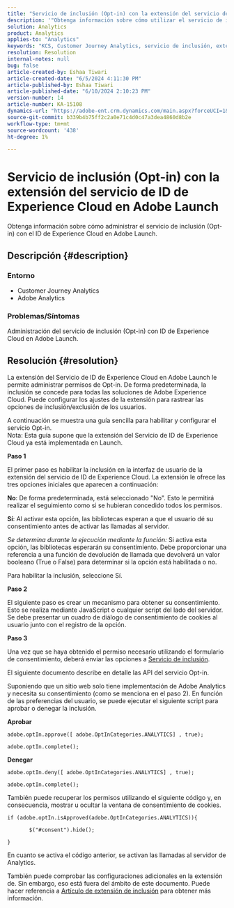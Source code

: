 ```yaml
---
title: "Servicio de inclusión (Opt-in) con la extensión del servicio de ID de Experience Cloud en Adobe Launch"
description: '"Obtenga información sobre cómo utilizar el servicio de inclusión (Opt-in) con la extensión del servicio Experience Cloud ID en Adobe Launch".'
solution: Analytics
product: Analytics
applies-to: "Analytics"
keywords: "KCS, Customer Journey Analytics, servicio de inclusión, extensión del servicio de ID de Experience Cloud, Adobe Launch, Adobe Analytics"
resolution: Resolution
internal-notes: null
bug: false
article-created-by: Eshaa Tiwari
article-created-date: "6/5/2024 4:11:30 PM"
article-published-by: Eshaa Tiwari
article-published-date: "6/10/2024 2:10:23 PM"
version-number: 14
article-number: KA-15108
dynamics-url: "https://adobe-ent.crm.dynamics.com/main.aspx?forceUCI=1&pagetype=entityrecord&etn=knowledgearticle&id=c222da42-5623-ef11-840b-6045bd026dc7"
source-git-commit: b339b4b75ff2c2a0e71c4d0c47a3dea4860d8b2e
workflow-type: tm+mt
source-wordcount: '438'
ht-degree: 1%

---
```


# Servicio de inclusión (Opt-in) con la extensión del servicio de ID de Experience Cloud en Adobe Launch


Obtenga información sobre cómo administrar el servicio de inclusión (Opt-in) con el ID de Experience Cloud en Adobe Launch.

## Descripción {#description}


### Entorno

- Customer Journey Analytics
- Adobe Analytics


### Problemas/Síntomas

Administración del servicio de inclusión (Opt-in) con ID de Experience Cloud en Adobe Launch.


## Resolución {#resolution}


La extensión del Servicio de ID de Experience Cloud en Adobe Launch le permite administrar permisos de Opt-in. De forma predeterminada, la inclusión se concede para todas las soluciones de Adobe Experience Cloud. Puede configurar los ajustes de la extensión para rastrear las opciones de inclusión/exclusión de los usuarios.

A continuación se muestra una guía sencilla para habilitar y configurar el servicio Opt-in.
<br>Nota: Esta guía supone que la extensión del Servicio de ID de Experience Cloud ya está implementada en Launch.<br>


<b>Paso 1</b>

El primer paso es habilitar la inclusión en la interfaz de usuario de la extensión del servicio de ID de Experience Cloud. La extensión le ofrece las tres opciones iniciales que aparecen a continuación:

<b>No</b>: De forma predeterminada, está seleccionado &quot;No&quot;. Esto le permitirá realizar el seguimiento como si se hubieran concedido todos los permisos.

<b>Sí</b>: Al activar esta opción, las bibliotecas esperan a que el usuario dé su consentimiento antes de activar las llamadas al servidor.

*Se determina durante la ejecución mediante la función:* Si activa esta opción, las bibliotecas esperarán su consentimiento. Debe proporcionar una referencia a una función de devolución de llamada que devolverá un valor booleano (True o False) para determinar si la opción está habilitada o no.

Para habilitar la inclusión, seleccione Sí.

<b>Paso 2</b>

El siguiente paso es crear un mecanismo para obtener su consentimiento. Esto se realiza mediante JavaScript o cualquier script del lado del servidor. Se debe presentar un cuadro de diálogo de consentimiento de cookies al usuario junto con el registro de la opción.

<b>Paso 3</b>

Una vez que se haya obtenido el permiso necesario utilizando el formulario de consentimiento, deberá enviar las opciones a [Servicio de inclusión](https://experienceleague.adobe.com/docs/id-service/using/implementation/opt-in-service/launch.html).

El siguiente documento describe en detalle las API del servicio Opt-in.

Suponiendo que un sitio web solo tiene implementación de Adobe Analytics y necesita su consentimiento (como se menciona en el paso 2). En función de las preferencias del usuario, se puede ejecutar el siguiente script para aprobar o denegar la inclusión.

<b>Aprobar</b>


```
adobe.optIn.approve([ adobe.OptInCategories.ANALYTICS] , true);

adobe.optIn.complete();
```


<b>Denegar</b>


```
adobe.optIn.deny([ adobe.OptInCategories.ANALYTICS] , true);

adobe.optIn.complete();
```


También puede recuperar los permisos utilizando el siguiente código y, en consecuencia, mostrar u ocultar la ventana de consentimiento de cookies.


```
if (adobe.optIn.isApproved(adobe.OptInCategories.ANALYTICS)){

       $("#consent").hide();

}
```


En cuanto se activa el código anterior, se activan las llamadas al servidor de Analytics.

También puede comprobar las configuraciones adicionales en la extensión de. Sin embargo, eso está fuera del ámbito de este documento. Puede hacer referencia a [Artículo de extensión de inclusión](https://experienceleague.adobe.com/docs/id-service/using/implementation/opt-in-service/launch.html) para obtener más información.
